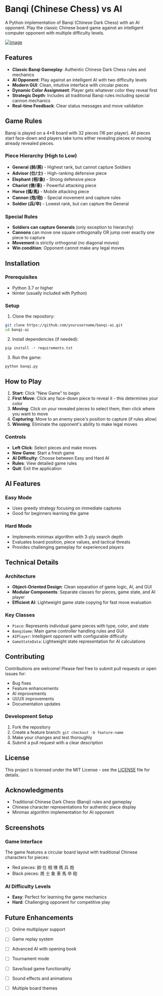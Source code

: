 # Banqi (Chinese Chess) vs AI

A Python implementation of Banqi (Chinese Dark Chess) with an AI opponent. Play the classic Chinese board game against an intelligent computer opponent with multiple difficulty levels.

[![image](https://github.com/user-attachments/assets/ac405c2d-cfee-4bf9-94ae-7906b8d1de01)](https://github.com/lee-cheng-han/Banqi-Chinese-Chess-vs-AI/blob/main/demo.png?raw=true)

## Features

- **Classic Banqi Gameplay**: Authentic Chinese Dark Chess rules and mechanics
- **AI Opponent**: Play against an intelligent AI with two difficulty levels
- **Modern GUI**: Clean, intuitive interface with circular pieces
- **Dynamic Color Assignment**: Player gets whatever color they reveal first
- **Strategic Depth**: Includes all traditional Banqi rules including special cannon mechanics
- **Real-time Feedback**: Clear status messages and move validation

## Game Rules

Banqi is played on a 4×8 board with 32 pieces (16 per player). All pieces start face-down and players take turns either revealing pieces or moving already revealed pieces.

### Piece Hierarchy (High to Low)
- **General (帥/將)** - Highest rank, but cannot capture Soldiers
- **Advisor (仕/士)** - High-ranking defensive piece
- **Elephant (相/象)** - Strong defensive piece
- **Chariot (俥/車)** - Powerful attacking piece
- **Horse (傌/馬)** - Mobile attacking piece
- **Cannon (炮/砲)** - Special movement and capture rules
- **Soldier (兵/卒)** - Lowest rank, but can capture the General

### Special Rules
- **Soldiers can capture Generals** (only exception to hierarchy)
- **Cannons** can move one square orthogonally OR jump over exactly one piece to capture
- **Movement** is strictly orthogonal (no diagonal moves)
- **Win condition**: Opponent cannot make any legal moves

## Installation

### Prerequisites
- Python 3.7 or higher
- tkinter (usually included with Python)

### Setup
1. Clone the repository:
```bash
git clone https://github.com/yourusername/banqi-ai.git
cd banqi-ai
```

2. Install dependencies (if needed):
```bash
pip install -r requirements.txt
```

3. Run the game:
```bash
python banqi.py
```

## How to Play

1. **Start**: Click "New Game" to begin
2. **First Move**: Click any face-down piece to reveal it - this determines your color
3. **Moving**: Click on your revealed pieces to select them, then click where you want to move
4. **Capturing**: Move to an enemy piece's position to capture (if rules allow)
5. **Winning**: Eliminate the opponent's ability to make legal moves

### Controls
- **Left Click**: Select pieces and make moves
- **New Game**: Start a fresh game
- **AI Difficulty**: Choose between Easy and Hard AI
- **Rules**: View detailed game rules
- **Quit**: Exit the application

## AI Features

### Easy Mode
- Uses greedy strategy focusing on immediate captures
- Good for beginners learning the game

### Hard Mode
- Implements minimax algorithm with 3-ply search depth
- Evaluates board position, piece values, and tactical threats
- Provides challenging gameplay for experienced players

## Technical Details

### Architecture
- **Object-Oriented Design**: Clean separation of game logic, AI, and GUI
- **Modular Components**: Separate classes for pieces, game state, and AI player
- **Efficient AI**: Lightweight game state copying for fast move evaluation

### Key Classes
- `Piece`: Represents individual game pieces with type, color, and state
- `BanqiGame`: Main game controller handling rules and GUI
- `AIPlayer`: Intelligent opponent with configurable difficulty
- `GameStateData`: Lightweight state representation for AI calculations

## Contributing

Contributions are welcome! Please feel free to submit pull requests or open issues for:

- Bug fixes
- Feature enhancements
- AI improvements
- UI/UX improvements
- Documentation updates

### Development Setup
1. Fork the repository
2. Create a feature branch: `git checkout -b feature-name`
3. Make your changes and test thoroughly
4. Submit a pull request with a clear description

## License

This project is licensed under the MIT License - see the [LICENSE](LICENSE) file for details.

## Acknowledgments

- Traditional Chinese Dark Chess (Banqi) rules and gameplay
- Chinese character representations for authentic piece display
- Minimax algorithm implementation for AI opponent

## Screenshots

### Game Interface
The game features a circular board layout with traditional Chinese characters for pieces:
- Red pieces: 帥 仕 相 俥 傌 兵 炮
- Black pieces: 將 士 象 車 馬 卒 砲

### AI Difficulty Levels
- **Easy**: Perfect for learning the game mechanics
- **Hard**: Challenging opponent for competitive play

## Future Enhancements

- [ ] Online multiplayer support
- [ ] Game replay system
- [ ] Advanced AI with opening book
- [ ] Tournament mode
- [ ] Save/load game functionality
- [ ] Sound effects and animations
- [ ] Multiple board themes

